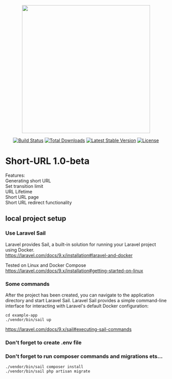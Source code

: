 <p align="center"><a href="https://laravel.com" target="_blank"><img src="https://raw.githubusercontent.com/laravel/art/master/logo-lockup/5%20SVG/2%20CMYK/1%20Full%20Color/laravel-logolockup-cmyk-red.svg" width="400"></a></p>

<p align="center">
<a href="https://travis-ci.org/laravel/framework"><img src="https://travis-ci.org/laravel/framework.svg" alt="Build Status"></a>
<a href="https://packagist.org/packages/laravel/framework"><img src="https://img.shields.io/packagist/dt/laravel/framework" alt="Total Downloads"></a>
<a href="https://packagist.org/packages/laravel/framework"><img src="https://img.shields.io/packagist/v/laravel/framework" alt="Latest Stable Version"></a>
<a href="https://packagist.org/packages/laravel/framework"><img src="https://img.shields.io/packagist/l/laravel/framework" alt="License"></a>
</p>

# Short-URL 1.0-beta

Features:
<br>
Generating short URL
<br>
Set transition limit
<br>
URL Lifetime
<br>
Short URL page
<br>
Short URL redirect functionality

## local project setup
### Use Laravel Sail
Laravel provides Sail, a built-in solution for running your Laravel project using Docker.
<br>
https://laravel.com/docs/9.x/installation#laravel-and-docker

Tested on Linux and Docker Compose
<br>
https://laravel.com/docs/9.x/installation#getting-started-on-linux

### Some commands
After the project has been created, you can navigate to the application directory and start Laravel Sail.
Laravel Sail provides a simple command-line interface for interacting with Laravel's default Docker configuration:
```
cd example-app
./vendor/bin/sail up
```
https://laravel.com/docs/9.x/sail#executing-sail-commands

### Don't forget to create .env file

### Don't forget to run composer commands and migrations ets...
```
./vendor/bin/sail composer install
./vendor/bin/sail php artisan migrate
```


